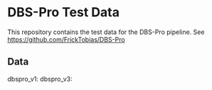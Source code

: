 # DBS-Pro Test Data

This repository contains the test data for the DBS-Pro pipeline.
See https://github.com/FrickTobias/DBS-Pro


## Data

dbspro_v1: 
dbspro_v3:
